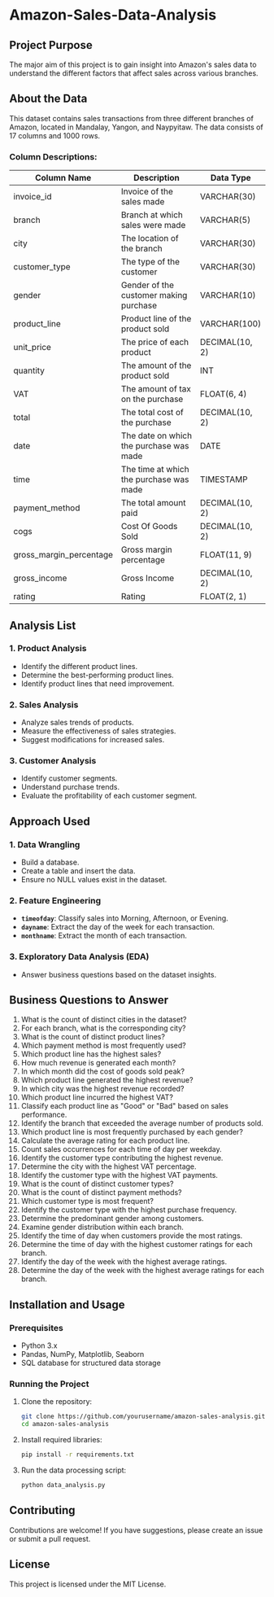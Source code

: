 # Amazon-Sales-Data-Analysis

## Project Purpose
The major aim of this project is to gain insight into Amazon's sales data to understand the different factors that affect sales across various branches.

## About the Data
This dataset contains sales transactions from three different branches of Amazon, located in Mandalay, Yangon, and Naypyitaw. The data consists of 17 columns and 1000 rows.

### Column Descriptions:
| Column Name | Description | Data Type |
|-------------|-------------|------------|
| invoice_id | Invoice of the sales made | VARCHAR(30) |
| branch | Branch at which sales were made | VARCHAR(5) |
| city | The location of the branch | VARCHAR(30) |
| customer_type | The type of the customer | VARCHAR(30) |
| gender | Gender of the customer making purchase | VARCHAR(10) |
| product_line | Product line of the product sold | VARCHAR(100) |
| unit_price | The price of each product | DECIMAL(10, 2) |
| quantity | The amount of the product sold | INT |
| VAT | The amount of tax on the purchase | FLOAT(6, 4) |
| total | The total cost of the purchase | DECIMAL(10, 2) |
| date | The date on which the purchase was made | DATE |
| time | The time at which the purchase was made | TIMESTAMP |
| payment_method | The total amount paid | DECIMAL(10, 2) |
| cogs | Cost Of Goods Sold | DECIMAL(10, 2) |
| gross_margin_percentage | Gross margin percentage | FLOAT(11, 9) |
| gross_income | Gross Income | DECIMAL(10, 2) |
| rating | Rating | FLOAT(2, 1) |

## Analysis List
### 1. Product Analysis
- Identify the different product lines.
- Determine the best-performing product lines.
- Identify product lines that need improvement.

### 2. Sales Analysis
- Analyze sales trends of products.
- Measure the effectiveness of sales strategies.
- Suggest modifications for increased sales.

### 3. Customer Analysis
- Identify customer segments.
- Understand purchase trends.
- Evaluate the profitability of each customer segment.

## Approach Used
### 1. Data Wrangling
- Build a database.
- Create a table and insert the data.
- Ensure no NULL values exist in the dataset.

### 2. Feature Engineering
- **`timeofday`**: Classify sales into Morning, Afternoon, or Evening.
- **`dayname`**: Extract the day of the week for each transaction.
- **`monthname`**: Extract the month of each transaction.

### 3. Exploratory Data Analysis (EDA)
- Answer business questions based on the dataset insights.

## Business Questions to Answer
1. What is the count of distinct cities in the dataset?
2. For each branch, what is the corresponding city?
3. What is the count of distinct product lines?
4. Which payment method is most frequently used?
5. Which product line has the highest sales?
6. How much revenue is generated each month?
7. In which month did the cost of goods sold peak?
8. Which product line generated the highest revenue?
9. In which city was the highest revenue recorded?
10. Which product line incurred the highest VAT?
11. Classify each product line as "Good" or "Bad" based on sales performance.
12. Identify the branch that exceeded the average number of products sold.
13. Which product line is most frequently purchased by each gender?
14. Calculate the average rating for each product line.
15. Count sales occurrences for each time of day per weekday.
16. Identify the customer type contributing the highest revenue.
17. Determine the city with the highest VAT percentage.
18. Identify the customer type with the highest VAT payments.
19. What is the count of distinct customer types?
20. What is the count of distinct payment methods?
21. Which customer type is most frequent?
22. Identify the customer type with the highest purchase frequency.
23. Determine the predominant gender among customers.
24. Examine gender distribution within each branch.
25. Identify the time of day when customers provide the most ratings.
26. Determine the time of day with the highest customer ratings for each branch.
27. Identify the day of the week with the highest average ratings.
28. Determine the day of the week with the highest average ratings for each branch.

## Installation and Usage
### Prerequisites
- Python 3.x
- Pandas, NumPy, Matplotlib, Seaborn
- SQL database for structured data storage

### Running the Project
1. Clone the repository:
   ```bash
   git clone https://github.com/yourusername/amazon-sales-analysis.git
   cd amazon-sales-analysis
   ```
2. Install required libraries:
   ```bash
   pip install -r requirements.txt
   ```
3. Run the data processing script:
   ```bash
   python data_analysis.py
   ```

## Contributing
Contributions are welcome! If you have suggestions, please create an issue or submit a pull request.

## License
This project is licensed under the MIT License.


